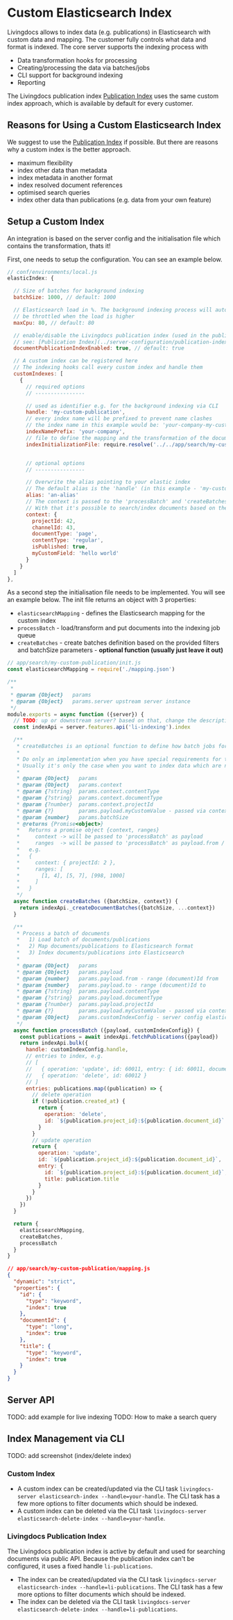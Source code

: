 # Custom Elasticsearch Index

Livingdocs allows to index data (e.g. publications) in Elasticsearch with custom data and mapping. The customer fully controls what data and format is indexed. The core server supports the indexing process with
- Data transformation hooks for processing
- Creating/processing the data via batches/jobs
- CLI support for background indexing
- Reporting

The Livingdocs publication index [Publication Index](../server-configuration/publication-index.md) uses the same custom index approach, which is available by default for every customer.

## Reasons for Using a Custom Elasticsearch Index

We suggest to use the [Publication Index](../server-configuration/publication-index.md) if possible. But there are reasons why a custom index is the better approach.

- maximum flexibility
- index other data than metadata
- index metadata in another format
- index resolved document references
- optimised search queries
- index other data than publications (e.g. data from your own feature)

## Setup a Custom Index

An integration is based on the server config and the initialisation file which contains the transformation, thats it!

First, one needs to setup the configuration. You can see an example below.

```js
// conf/environments/local.js
elasticIndex: {

  // Size of batches for background indexing
  batchSize: 1000, // default: 1000

  // Elasticsearch load in %. The background indexing process will automatically
  // be throttled when the load is higher
  maxCpu: 80, // default: 80

  // enable/disable the Livingdocs publication index (used in the public API for search requests)
  // see: [Publication Index](../server-configuration/publication-index.md)
  documentPublicationIndexEnabled: true, // default: true

  // A custom index can be registered here
  // The indexing hooks call every custom index and handle them
  customIndexes: [
    {
      // required options
      // ----------------

      // used as identifier e.g. for the background indexing via CLI
      handle: 'my-custom-publication',
      // every index name will be prefixed to prevent name clashes
      // the index name in this example would be: 'your-company-my-custom-publication-index'
      indexNamePrefix: 'your-company',
      // file to define the mapping and the transformation of the documents
      indexInitializationFile: require.resolve('../../app/search/my-custom-publication/init.js')


      // optional options
      // ----------------

      // Overwrite the alias pointing to your elastic index
      // The default alias is the 'handle' (in this example - 'my-custom-publication')
      alias: 'an-alias'
      // The context is passed to the 'processBatch' and 'createBatches' function
      // With that it's possible to search/index documents based on the context
      context: {
        projectId: 42,
        channelId: 43,
        documentType: 'page',
        contentType: 'regular',
        isPublished: true,
        myCustomField: 'hello world'
      }
    }
  ]
},
```

As a second step the initialisation file needs to be implemented. You will see an example below.
The init file returns an object with 3 properties:
- `elasticsearchMapping` - defines the Elasticsearch mapping for the custom index
- `processBatch` - load/transform and put documents into the indexing job queue
- `createBatches` - create batches definition based on the provided filters and batchSize parameters - **optional function (usually just leave it out)**

```js
// app/search/my-custom-publication/init.js
const elasticsearchMapping = require('./mapping.json')

/**
 *
 * @param {Object}   params
 * @param {Object}   params.server upstream server instance
 */
module.exports = async function ({server}) {
  // TODO: up or downstream server? based on that, change the description
  const indexApi = server.features.api('li-indexing').index

  /**
   * createBatches is an optional function to define how batch jobs for indexing are created
   *
   * Do only an implementation when you have special requirements for the context and ranges
   * Usually it's only the case when you want to index data which are not related to publications
   *
   * @param {Object}   params
   * @param {Object}   params.context
   * @param {?string}  params.context.contentType
   * @param {?string}  params.context.documentType
   * @param {?number}  params.context.projectId
   * @param {?}        params.payload.myCustomValue - passed via context object of index config
   * @param {number}   params.batchSize
   * @returns {Promise<object>}
   *   Returns a promise object {context, ranges}
   *     context -> will be passed to 'processBatch' as payload
   *     ranges  -> will be passed to 'processBatch' as payload.from / payload.to
   *   e.g.
   *   {
   *     context: { projectId: 2 },
   *     ranges: [
   *       [1, 4], [5, 7], [998, 1000]
   *     ]
   *   }
   */
  async function createBatches ({batchSize, context}) {
    return indexApi._createDocumentBatches({batchSize, ...context})
  }

  /**
   * Process a batch of documents
   *   1) Load batch of documents/publications
   *   2) Map documents/publications to Elasticsearch format
   *   3) Index documents/publications into Elasticsearch
   *
   * @param {Object}   params
   * @param {Object}   params.payload
   * @param {number}   params.payload.from - range (document)Id from
   * @param {number}   params.payload.to - range (document)Id to
   * @param {?string}  params.payload.contentType
   * @param {?string}  params.payload.documentType
   * @param {?number}  params.payload.projectId
   * @param {?}        params.payload.myCustomValue - passed via context object of index config
   * @param {Object}   params.customIndexConfig - server config elasticIndex.customIndexes[{}]
   */
  async function processBatch ({payload, customIndexConfig}) {
    const publications = await indexApi.fetchPublications({payload})
    return indexApi.bulk({
      handle: customIndexConfig.handle,
      // entries to index, e.g.
      // [
      //   { operation: 'update', id: 60011, entry: { id: 60011, documentId: 60011, title: 'test' } },
      //   { operation: 'delete', id: 60012 }
      // ]
      entries: publications.map((publication) => {
        // delete operation
        if (!publication.created_at) {
          return {
            operation: 'delete',
            id: `${publication.project_id}:${publication.document_id}`
          }
        }
        // update operation
        return {
          operation: 'update',
          id: `${publication.project_id}:${publication.document_id}`,
          entry: {
            id: `${publication.project_id}:${publication.document_id}`,
            title: publication.title
          }
        }
      })
    })
  }

  return {
    elasticsearchMapping,
    createBatches,
    processBatch
  }
}
```

```json
// app/search/my-custom-publication/mapping.js
{
  "dynamic": "strict",
  "properties": {
    "id": {
      "type": "keyword",
      "index": true
    },
    "documentId": {
      "type": "long",
      "index": true
    },
    "title": {
      "type": "keyword",
      "index": true
    }
  }
}
```


## Server API

TODO: add example for live indexing
TODO: How to make a search query


## Index Management via CLI

TODO: add screenshot (index/delete index)

### Custom Index

- A custom index can be created/updated via the CLI task `livingdocs-server elasticsearch-index --handle=your-handle`. The CLI task has a few more options to filter documents which should be indexed.
- A custom index can be deleted via the CLI task `livingdocs-server elasticsearch-delete-index --handle=your-handle`.

### Livingdocs Publication Index

The Livingdocs publication index is active by default and used for searching documents via public API. Because the publication index can't be configured, it uses a fixed handle `li-publications`.

- The index can be created/updated via the CLI task `livingdocs-server elasticsearch-index --handle=li-publications`. The CLI task has a few more options to filter documents which should be indexed.
- The index can be deleted via the CLI task `livingdocs-server elasticsearch-delete-index --handle=li-publications`.
